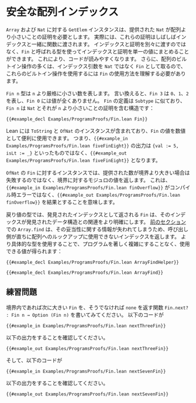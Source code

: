 # 安全な配列インデックス

`Array` および `Nat` に対する `GetElem` インスタンスは、提供された `Nat` が配列より小さいことの証明を必要とします。
実際には、これらの証明はしばしばインデックスと一緒に関数に渡されます。
インデックスと証明を別々に渡すのではなく、`Fin` と呼ばれる型を使ってインデックスと証明を単一の値にまとめることができます。
これにより、コードが読みやすくなります。
さらに、配列のビルトイン操作の多くは、インデックス引数を `Nat` ではなく `Fin` として取るので、これらのビルトイン操作を使用するには `Fin` の使用方法を理解する必要があります。

`Fin n` 型は `n` より厳格に小さい数を表します。
言い換えると、`Fin 3` は `0`、`1`、`2` を表し、`Fin 0` には値が全くありません。
`Fin` の定義は `Subtype` に似ており、`Fin n` は `Nat` とそれが `n` より小さいことの証明を含む構造です：
```lean
{{#example_decl Examples/ProgramsProofs/Fin.lean Fin}}
```

Lean には `ToString` と `OfNat` のインスタンスが含まれており、`Fin` の値を数値として便利に使用できます。
つまり、`{{#example_in Examples/ProgramsProofs/Fin.lean fiveFinEight}}` の出力は `{val := 5, isLt := _}` といったものではなく、`{{#example_out Examples/ProgramsProofs/Fin.lean fiveFinEight}}` となります。

`OfNat` の `Fin` に対するインスタンスでは、提供された数が境界より大きい場合は失敗するのではなく、境界に対するモジュロの値を返します。
これは、`{{#example_in Examples/ProgramsProofs/Fin.lean finOverflow}}` がコンパイル時エラーではなく、`{{#example_out Examples/ProgramsProofs/Fin.lean finOverflow}}` を結果とすることを意味します。

戻り値の型では、発見されたインデックスとして返される `Fin` は、そのインデックスが発見されたデータ構造との関連をより明確にします。
[前のセクション](./arrays-termination.md#proving-termination)での `Array.find` は、その妥当性に関する情報が失われてしまうため、呼び出し側が直ちに配列へのルックアップに使用できないインデックスを返します。
より具体的な型を使用することで、プログラムを著しく複雑にすることなく、使用できる値が得られます：
```lean
{{#example_decl Examples/ProgramsProofs/Fin.lean ArrayFindHelper}}

{{#example_decl Examples/ProgramsProofs/Fin.lean ArrayFind}}
```

## 練習問題

境界内であれば次に大きい `Fin` を、そうでなければ `none` を返す関数 `Fin.next? : Fin n → Option (Fin n)` を書いてみてください。
以下のコードが
```lean
{{#example_in Examples/ProgramsProofs/Fin.lean nextThreeFin}}
```
以下の出力をすることを確認してください。
```output info
{{#example_out Examples/ProgramsProofs/Fin.lean nextThreeFin}}
```
そして、以下のコードが
```lean
{{#example_in Examples/ProgramsProofs/Fin.lean nextSevenFin}}
```
以下の出力をすることを確認してください。
```output info
{{#example_out Examples/ProgramsProofs/Fin.lean nextSevenFin}}
```
